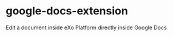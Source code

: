 google-docs-extension
=====================

Edit a document inside eXo Platform directly inside Google Docs